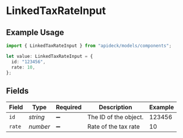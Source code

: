 # LinkedTaxRateInput

## Example Usage

```typescript
import { LinkedTaxRateInput } from "apideck/models/components";

let value: LinkedTaxRateInput = {
  id: "123456",
  rate: 10,
};
```

## Fields

| Field                 | Type                  | Required              | Description           | Example               |
| --------------------- | --------------------- | --------------------- | --------------------- | --------------------- |
| `id`                  | *string*              | :heavy_minus_sign:    | The ID of the object. | 123456                |
| `rate`                | *number*              | :heavy_minus_sign:    | Rate of the tax rate  | 10                    |